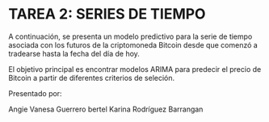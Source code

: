 # TAREA 2: SERIES DE TIEMPO

A continuación, se presenta un modelo predictivo para la serie de tiempo asociada con los futuros de la criptomoneda Bitcoin desde que comenzó a tradearse hasta la fecha del día de hoy. 

El objetivo principal es encontrar modelos ARIMA para predecir el precio de Bitcoin a partir de diferentes criterios de seleción. 

Presentado por:

Angie Vanesa Guerrero bertel
Karina Rodríguez Barrangan

```{tableofcontents}
```
